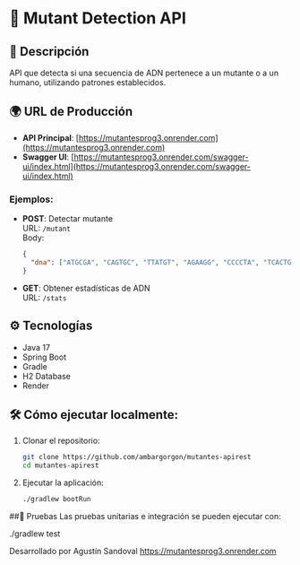 # 🧬 Mutant Detection API

## 📖 Descripción
API que detecta si una secuencia de ADN pertenece a un mutante o a un humano, utilizando patrones establecidos.

## 🌍 URL de Producción
- **API Principal**: [https://mutantesprog3.onrender.com](https://mutantesprog3.onrender.com)
- **Swagger UI**: [https://mutantesprog3.onrender.com/swagger-ui/index.html](https://mutantesprog3.onrender.com/swagger-ui/index.html)

### Ejemplos:
- **POST**: Detectar mutante  
  URL: `/mutant`  
  Body:
    ```json
    {
      "dna": ["ATGCGA", "CAGTGC", "TTATGT", "AGAAGG", "CCCCTA", "TCACTG"]
    }
    ```
- **GET**: Obtener estadísticas de ADN  
  URL: `/stats`

## ⚙️ Tecnologías
- Java 17
- Spring Boot
- Gradle
- H2 Database
- Render

## 🛠️ Cómo ejecutar localmente:
1. Clonar el repositorio:
   ```bash
   git clone https://github.com/ambargorgon/mutantes-apirest
   cd mutantes-apirest
2. Ejecutar la aplicación:
   ```bash
   ./gradlew bootRun
##🧪 Pruebas
Las pruebas unitarias e integración se pueden ejecutar con:

  ./gradlew test

Desarrollado por Agustín Sandoval
https://mutantesprog3.onrender.com
